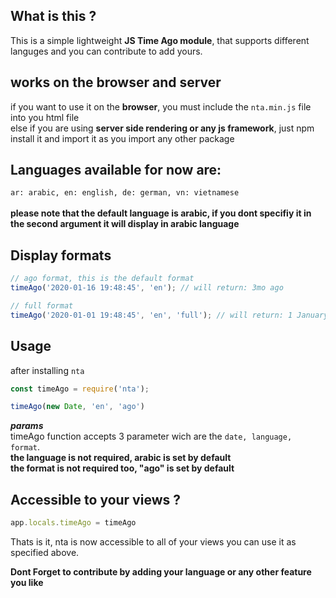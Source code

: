## What is this ?
This is a simple lightweight **JS Time Ago module**,
that supports different languges and you can contribute to add yours.

## works on the browser and server
if you want to use it on the **browser**, you must include the `nta.min.js` file into you html file
<br/>
else if you are using **server side rendering or any js framework**, just npm install it and import it as you import any other package 


## Languages available for now are:
`ar: arabic, en: english, de: german, vn: vietnamese`  
<br />
**please note that the default language is arabic, if you dont specifiy it in the second argument it will display in arabic language**

## Display formats

```javascript
// ago format, this is the default format
timeAgo('2020-01-16 19:48:45', 'en'); // will return: 3mo ago

// full format
timeAgo('2020-01-01 19:48:45', 'en', 'full'); // will return: 1 January

```

## Usage
after installing `nta`

```javascript
const timeAgo = require('nta');

timeAgo(new Date, 'en', 'ago')
```

***params*** <br/>
timeAgo function accepts 3 parameter wich are the `date, language, format`. <br/>
**the language is not required, arabic is set by default** <br/>
**the format is not required too, "ago" is set by default**


## Accessible to your views ?

```javascript
app.locals.timeAgo = timeAgo
```
Thats is it, nta is now accessible to all of your views you can use it as specified above.


**Dont Forget to contribute by adding your language or any other feature you like**
